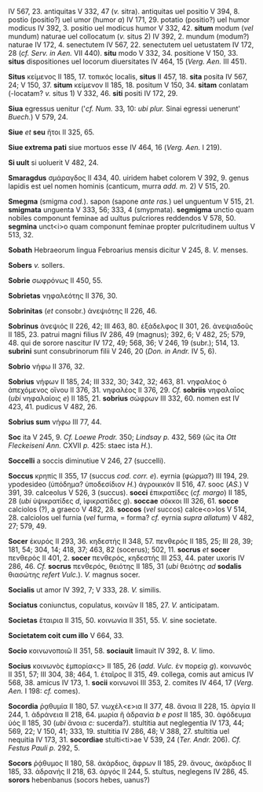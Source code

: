 IV 567, 23. antiquitas V 332, 47 (*v.* sitra). antiquitas uel positio V
394, 8. postio (positio?) uel umor (humor *a*) IV 171, 29. potatio
(positio?) uel humor modicus IV 392, 3. positio uel modicus humor V 332,
42. **situm** modum (*vel* mundum) naturae uel collocatum (*v.* situs 2)
IV 392, 2. mundum (modum?) naturae IV 172, 4. senectutem IV 567, 22.
senectutem uel uetustatem IV 172, 28 (*cf. Serv. in Aen.* VII 440).
**situ** modo V 332, 34. positione V 150, 33. **situs** dispositiones
uel locorum diuersitates IV 464, 15 (*Verg. Aen.* III 451).

**Situs** κείμενος II 185, 17. τοπικός localis, **situs** II 457, 18.
**sita** posita IV 567, 24; V 150, 37. **situm** κείμενον II 185, 18.
positum V 150, 34. **sitam** conlatam (-locatam? *v.* situs 1) V 332,
46. **siti** positi IV 172, 29.

**Siua** egressus uenitur ('*cf. Num.* 33, 10: *ubi plur.* Sinai egressi
uenerunt' *Buech.*) V 579, 24.

**Siue** *et* **seu** ἤτοι II 325, 65.

**Siue extrema pati** siue mortuos esse IV 464, 16 (*Verg. Aen.* I
219).

**Si uult** si uoluerit V 482, 24.

**Smaragdus** σμάραγδος II 434, 40. uiridem habet colorem V 392, 9.
genus lapidis est uel nomen hominis (canticum, murra *add. m.* 2) V 515,
20.

**Smegma** (smigma *cod.*). sapon (sapone *ante ras.*) uel unguentum V
515, 21. **smigmata** unguenta V 333, 56; 333, 4 (smypmata).
**segmigma** unctio quam nobiles componunt feminae ad uultus pulcriores
reddendos V 578, 50. **segmina** unct\<i\>o quam componunt feminae
propter pulcritudinem uultus V 513, 32.

**Sobath** Hebraeorum lingua Febroarius mensis dicitur V 245, 8. *V.*
menses.

**Sobers** *v.* sollers.

**Sobrie** σωφρόνως II 450, 55.

**Sobrietas** νηφαλεότης II 376, 30.

**Sobrinitas** (*et* consobr.) ἀνεψιότης II 226, 46.

**Sobrinus** ἀνεψιός II 226, 42; III 463, 80. ἐξάδελφος II 301, 26.
ἀνεψιαδοῦς II 185, 23. patrui magni filius IV 286, 49 (magnus); 392, 6;
V 482, 25; 579, 48. qui de sorore nascitur IV 172, 49; 568, 36; V 246,
19 (subr.); 514, 13. **subrini** sunt consubrinorum filii V 246, 20
(*Don. in Andr.* IV 5, 6).

**Sobrio** νήφω II 376, 32.

**Sobrius** νήφων II 185, 24; III 332, 30; 342, 32; 463, 81. νηφαλέος ὁ
ἀπεχόμενος οἴνου II 376, 31. νηφαλέος II 376, 29. *Cf.* **sobriis**
νηφαλαῑος (*ubi* νηφαλαίοις *e*) II 185, 21. **sobrius** σώφρων III 332,
60. nomen est IV 423, 41. pudicus V 482, 26.

**Sobrius sum** νήφω III 77, 44.

**Soc** ita V 245, 9. *Cf. Loewe Prodr.* 350; *Lindsay p.* 432, 569 (ὥς
ita *Ott Fleckeiseni Ann.* CXVII *p.* 425: staec ista *H.*).

**Soccelli** a soccis diminutiue V 246, 27 (succelli).

**Soccus** κρηπίς II 355, 17 (succus *cod. corr. e*). eyrnia (φώρμα?)
III 194, 29. ypodesideo (ὑπόδημα? ὑποδεσίδιον *H.*) ἀγροικικόν II 516,
47. sooc (*AS.*) V 391, 39. calceolus V 526, 3 (succus). **socci**
ἐπικρατίδες (*cf. margo*) II 185, 28 (*ubi* ὑψικρατίδες *d*, ἰφικρατίδες
*g*). **soccae** σόκκοι III 326, 61. **socce** calciolos (?), a graeco V
482, 28. **soccos** (*vel* succos) calce\<o\>los V 514, 28. calciolos
uel furnia (*vel* furma, = forma? *cf.* eyrnia *supra allatum*) V 482,
27; 579, 49.

**Socer** ἑκυρός II 293, 36. κηδεστής II 348, 57. πενθερός II 185, 25;
III 28, 39; 181, 54; 304, 14; 418, 37; 463, 82 (socerus); 502, 11.
**socrus** *et* **socer** πενθερός II 401, 2. **socer** πενθερός,
κηδεστής III 253, 44. pater uxoris IV 286, 46. *Cf.* **socrus**
πενθερός, θειότης II 185, 31 (*ubi* θειότης *ad* **sodalis** θιασώτης
*refert Vulc.*). *V.* magnus socer.

**Socialis** ut amor IV 392, 7; V 333, 28. *V.* similis.

**Sociatus** coniunctus, copulatus, κοινῶν II 185, 27. *V.* anticipatam.

**Societas** ἕταιρια II 315, 50. κοινωνία II 351, 55. *V.* sine
societate.

**Societatem coit cum illo** V 664, 33.

**Socio** κοινωνοποιῶ II 351, 58. **sociauit** limauit IV 392, 8. *V.*
limo.

**Socius** κοινωνὸς ἐμπορία\<ς\> II 185, 26 (*add. Vulc.* ἐν πορείᾳ
*g*). κοινωνός II 351, 57; III 304, 38; 464, 1. ἑταῖρος II 315, 49.
collega, comis aut amicus IV 568, 38. amicus IV 173, 1. **socii**
κοινωνοί III 353, 2. comites IV 464, 17 (*Verg. Aen.* I 198: *cf.*
comes).

**Socordia** ῥᾳθυμία II 180, 57. νωχέλ\<ε\>ια II 377, 48. ἄνοια II 228,
15. ἀργία II 244, 1. ἀδράνεια II 218, 64. μωρία ἤ ἀδρανία *b e post* II
185, 30. ἀφόδευμα ὑός II 185, 30 (*ubi* ἄνοια *c:* sucerda?). stultitia
aut neglegentia IV 173, 44; 569, 22; V 150, 41; 333, 19. stultitia IV
286, 48; V 388, 27. stultitia uel nequitia IV 173, 31. **socordiae**
stulti\<ti\>ae V 539, 24 (*Ter. Andr.* 206). *Cf. Festus Pauli p.*
292, 5.

**Socors** ῥᾴθυμος II 180, 58. ἀκάρδιος, ἄφρων II 185, 29. ἄνους,
ἀκάρδιος II 185, 33. ἀδρανής II 218, 63. ἀργός II 244, 5. stultus,
neglegens IV 286, 45. **sorors** hebenbanus (socors hebes, uanus?)

